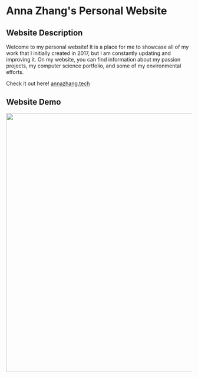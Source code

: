 Anna Zhang's Personal Website
=============================

## Website Description

Welcome to my personal website! It is a place for me to showcase all of my work that I initially created in 2017, but I am constantly updating and improving it. On my website, you can find information about my passion projects, my computer science portfolio, and some of my environmental efforts. 

Check it out here!   [annazhang.tech](https://www.annazhang.tech/)

## Website Demo

<img src="http://g.recordit.co/zeE3xET7JT.gif" width=700><br>
